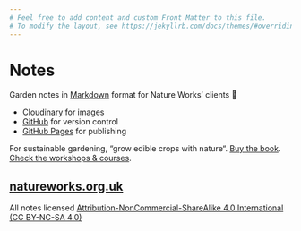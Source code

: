 ```yaml
---
# Feel free to add content and custom Front Matter to this file.
# To modify the layout, see https://jekyllrb.com/docs/themes/#overriding-theme-defaults
---
```

# Notes

Garden notes in [Markdown](https://en.wikipedia.org/wiki/Markdown) format for Nature Works’ clients 🌱

* [Cloudinary](https://cloudinary.com) for images
* [GitHub](https://github.com/growdigital/) for version control
* [GitHub Pages](https://docs.github.com/en/pages) for publishing

For sustainable gardening, “grow edible crops with nature“. [Buy the book](https://www.agroforestry.co.uk/product/creating-a-forest-garden-2/). [Check the workshops & courses](https://www.natureworks.org.uk/course/).

## [natureworks.org.uk](https://www.natureworks.org.uk/)

All notes licensed [Attribution-NonCommercial-ShareAlike 4.0 International (CC BY-NC-SA 4.0)](https://creativecommons.org/licenses/by-nc-sa/4.0/)

<!-- Same content as README.md!! -->

